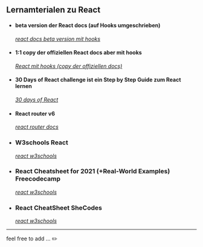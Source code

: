 ## Lernamterialen zu React


- #### **beta version der React docs (auf Hooks umgeschrieben)**
  [*react docs beta version mit hooks*](https://beta.reactjs.org/)

- #### **1:1 copy der offiziellen React docs aber mit hooks**
  [*React mit hooks (copy der offiziellen docs)*](https://reactwithhooks.netlify.app/)


- #### **30 Days of React challenge ist ein Step by Step Guide zum React lernen**
  [*30 days of React*](https://github.com/MandyNeumeyer/30-Days-Of-React)

- #### **React router v6**
  [*react router docs*](https://reactrouter.com/)

- ### **W3schools React**

  [*react w3schools*](https://www.w3schools.com/react/default.asp)

- ### **React Cheatsheet for 2021 (+Real-World Examples) Freecodecamp**

  [*react w3schools*](https://www.freecodecamp.org/news/react-cheatsheet-with-real-world-examples/)

- ### **React CheatSheet SheCodes**

    [*react w3schools*](https://www.frontendcheatsheets.com/react)




---

feel free to add ...  :pencil2:
